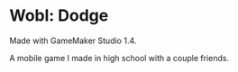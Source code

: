 # Wobl: Dodge
Made with GameMaker Studio 1.4.

A mobile game I made in high school with a couple friends.
